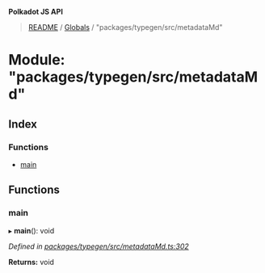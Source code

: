 **Polkadot JS API**

> [README](../README.md) / [Globals](../globals.md) / "packages/typegen/src/metadataMd"

# Module: "packages/typegen/src/metadataMd"

## Index

### Functions

* [main](_packages_typegen_src_metadatamd_.md#main)

## Functions

### main

▸ **main**(): void

*Defined in [packages/typegen/src/metadataMd.ts:302](https://github.com/polkadot-js/api/blob/7af915185/packages/typegen/src/metadataMd.ts#L302)*

**Returns:** void
